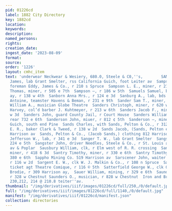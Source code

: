 ```yaml
---
pid: 01226cd
label: 1882 City Directory
key: 1882cd
location: 
keywords: 
description: 
named_persons: 
rights: 
creation_date: 
ingest_date: '2023-08-09'
format: 
source: 
order: '1226'
layout: cmhc_item
text: 'underwear Neckwear & Wesiery, 680.0, Steele & C0,''s,        SAM 250 SAU Sammon
  James, lab Grant Smelter, rss California Guich, foot Leiter av  Sampson John B.,
  foreman Eddy, James & Co., r 210 s Spruce  Sampson L. E., miner, r 211 e 4th  Sampson
  Thomas, miner, r 505 e 7th  Sampson —, r 186 w 5th  Samuels Samuel, barber 406 Harrison
  ay, r 138 w 4th  Sanborn Anna Mrs., r 124 e 3d  Sanburg A., lab, bds Elm nr Alder  Sancomb
  Antoine, teamster Havens & Beman, r 231 e 9th  Sander Sam T., miner, r 523 e 6th  Sander
  William A., musician Globe Theatre  Sanders Christoph, miner, r 620 w Chestnut  Saunders
  Harvey, col’d barber J. Kuhtmeyer, r 213 w 6th  Sanders Jacob F., mining, r 128
  w 3d  Sanders John, guard County Jail, r Court House  Sanders William, miner, r
  rear 732 e 6th  Sanderson John, miuer, r 812 ¢ 5th  Sanderson —, miner, r California
  Guich, south end Pine  Sands Charles, with Sands, Pelton & Co., r 312 Harrison av  Sands
  E. R., baker Clark & Tweed, r 138 w 2d  Sands Jacob, (Sands, Pelton é& Co.,) r 303
  Harrison av  Sands, Pelton & Co., (Jacob Sands,) clothing 812 Harrison av  Sanford
  Jefferson W., lab, r 341 e 3d  Sanger T. W., lab Grant Smelter  Sangster House,
  224 e 5th  Sangster John, driver Needles, Steele & Co., r St. Louis av, bet Harrison
  av & Poplar  Sausbury William, clk, r Elm west of R. R. crossing  Sanstrum Jobn,
  miner, r 418 6 3d  Santry Timothy, miner, r 330 e 6th  Santry Timothy, miner, r
  380 e 6th  Sappho Mining Co. 519 Harrison av  Sarscener John, waiter P, Devoto,
  r 116 w 2d  Sargent E. W., clk W. J. Malkin & Co., r 108 n Spruce  Sater F. A.,
  ticket agt Theatre Comique, r 116 © 5th  Satterfield George W., clk Goldstein &
  Brodie, r 309 Harrison ay,  Sauer William, mining, r 329 e 6th  Saunders L., musician,
  r 328 w Chestnut Saunders O., musician, r 828 w Chestnut  Iron and Brass Foundry,
  230,212, 214 @ 210.8 teiter''av.    '
thumbnail: "/img/derivatives/iiif/images/01226cd/full/250,/0/default.jpg"
full: "/img/derivatives/iiif/images/01226cd/full/1140,/0/default.jpg"
manifest: "/img/derivatives/iiif/01226cd/manifest.json"
collection: directories
---
```

